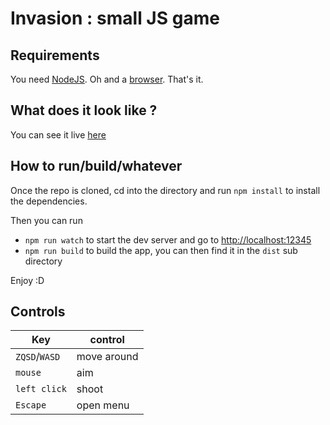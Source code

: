 # Invasion : small JS game

## Requirements
You need [NodeJS](https://nodejs.org/en/).
Oh and a [browser](https://www.mozilla.org/en-US/firefox/new/).
That's it.

## What does it look like ?

You can see it live [here](https://xuloh.github.io/invasion)

## How to run/build/whatever

Once the repo is cloned, cd into the directory and run
`npm install` to install the dependencies.

Then you can run
- `npm run watch` to start the dev server and go to [http://localhost:12345](http://localhost:12345)
- `npm run build` to build the app, you can then find it in the `dist` sub directory

Enjoy :D

## Controls


Key | control
--- | ---
`ZQSD`/`WASD` | move around
`mouse` | aim
`left click` | shoot
`Escape` | open menu
